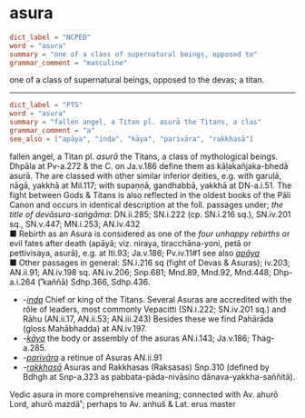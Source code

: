 # asura

``` toml
dict_label = "NCPED"
word = "asura"
summary = "one of a class of supernatural beings, opposed to"
grammar_comment = "masculine"
```

one of a class of supernatural beings, opposed to the devas; a titan.

--------------------

``` toml
dict_label = "PTS"
word = "asura"
summary = "fallen angel, a Titan pl. asurā the Titans, a clas"
grammar_comment = "a"
see_also = ["apāya", "inda", "kāya", "parivāra", "rakkhasā"]
```

fallen angel, a Titan pl. *asurā* the Titans, a class of mythological beings. Dhpāla at Pv\-a.272 & the C. on Ja.v.186 define them as kāḷakañjaka\-bhedā asurā. The are classed with other similar inferior deities, e.g. with garuḷā, nāgā, yakkhā at Mil.117; with supaṇṇā, gandhabbā, yakkhā at DN\-a.i.51. The fight between Gods & Titans is also reflected in the oldest books of the Pāli Canon and occurs in identical description at the foll. passages under; *the title of devāsura\-saṅgāma*: DN.ii.285; SN.i.222 (cp. SN.i.216 sq.), SN.iv.201 sq., SN.v.447; MN.i.253; AN.iv.432  
■ Rebirth as an Asura is considered as one of the *four unhappy rebirths* or evil fates after death (apāyā; viz. niraya, tiracchāna\-yoni, petā or pettivisaya, asurā), e.g. at Iti.93; Ja.v.186; Pv.iv.11#1 see also *[apāya](apāya.md)*  
■ Other passages in general: SN.i.216 sq (fight of Devas & Asuras); iv.203; AN.ii.91; AN.iv.198 sq. AN.iv.206; Snp.681; Mnd.89, Mnd.92, Mnd.448; Dhp\-a.i.264 (˚kaññā) Sdhp.366, Sdhp.436.

* *\-[inda](inda.md)* Chief or king of the Titans. Several Asuras are accredited with the rôle of leaders, most commonly Vepacitti (SN.i.222; SN.iv.201 sq.) and Rāhu (AN.ii.17, AN.ii.53; AN.iii.243) Besides these we find Pahārāda (gloss Mahābhadda) at AN.iv.197.
* *\-[kāya](kāya.md)* the body or assembly of the asuras AN.i.143; Ja.v.186; Thag\-a.285.
* *\-[parivāra](parivāra.md)* a retinue of Asuras AN.ii.91
* *\-[rakkhasā](rakkhasā.md)* Asuras and Rakkhasas (Rakṣasas) Snp.310 (defined by Bdhgh at Snp\-a.323 as pabbata\-pāda\-nivāsino dānava\-yakkha\-saññitā).

Vedic asura in more comprehensive meaning; connected with Av. ahurō Lord, ahurō mazdā˚; perhaps to Av. anhuš & Lat. erus master

